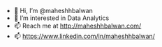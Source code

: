 - 👋 Hi, I’m @maheshhbalwan
- 👀 I’m interested in Data Analytics
- 📫 Reach me at http://maheshhbalwan.com/
- 📫 https://www.linkedin.com/in/maheshhbalwan/



<!--- 👋 Hi, I’m @maheshhbalwan
- 👀 I’m interested in ...
- 🌱 I’m currently learning ...
- 💞️ I’m looking to collaborate on ...
- 📫 How to reach me ...
 -->

<!---
maheshhbalwan/maheshhbalwan is a ✨ special ✨ repository because its `README.md` (this file) appears on your GitHub profile.
You can click the Preview link to take a look at your changes.
--->
